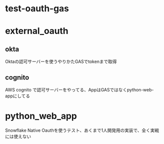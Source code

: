 test-oauth-gas
===
# external_oauth
## okta
Oktaの認可サーバーを使うやりかたGASでtokenまで取得
## cognito
AWS cognito で認可サーバーをやってる、AppはGASではなくpython-web-appにしてる
# python_web_app
Snowflake Native Oauthを使うテスト、あくまで1人開発用の実装で、全く実戦には使えない
